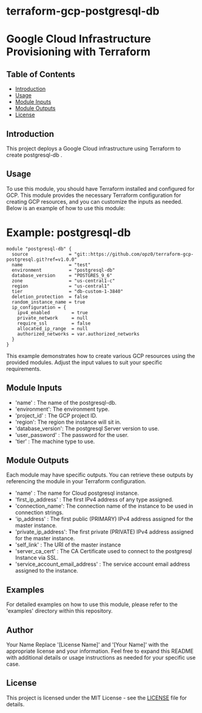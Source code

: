 # terraform-gcp-postgresql-db
# Google Cloud Infrastructure Provisioning with Terraform
## Table of Contents

- [Introduction](#introduction)
- [Usage](#usage)
- [Module Inputs](#module-inputs)
- [Module Outputs](#module-outputs)
- [License](#license)

## Introduction
This project deploys a Google Cloud infrastructure using Terraform to create postgresql-db .
## Usage
To use this module, you should have Terraform installed and configured for GCP. This module provides the necessary Terraform configuration for creating GCP resources, and you can customize the inputs as needed. Below is an example of how to use this module:

# Example: postgresql-db

```hcl
module "postgresql-db" {
  source               = "git::https://github.com/opz0/terraform-gcp-postgresql.git?ref=v1.0.0"
  name                 = "test"
  environment          = "postgresql-db"
  database_version     = "POSTGRES_9_6"
  zone                 = "us-central1-c"
  region               = "us-central1"
  tier                 = "db-custom-1-3840"
  deletion_protection  = false
  random_instance_name = true
  ip_configuration = {
    ipv4_enabled        = true
    private_network     = null
    require_ssl         = false
    allocated_ip_range  = null
    authorized_networks = var.authorized_networks
  }
}
```
This example demonstrates how to create various GCP resources using the provided modules. Adjust the input values to suit your specific requirements.

## Module Inputs

- 'name'  : The name of the postgresql-db.
- 'environment': The environment type.
- 'project_id' : The GCP project ID.
- 'region': The region the instance will sit in.
- 'database_version': The  postgresql Server version to use.
- 'user_password' : The password for the user.
- 'tier' :  The machine type to use.

## Module Outputs
Each module may have specific outputs. You can retrieve these outputs by referencing the module in your Terraform configuration.

- 'name' : The name for Cloud postgresql instance.
- 'first_ip_address' : The first IPv4 address of any type assigned.
- 'connection_name': The connection name of the instance to be used in connection strings.
- 'ip_address' : The first public (PRIMARY) IPv4 address assigned for the master instance.
- 'private_ip_address': The first private (PRIVATE) IPv4 address assigned for the master instance.
- 'self_link' : The URI of the master instance
- 'server_ca_cert' : The CA Certificate used to connect to the postgresql Instance via SSL.
- 'service_account_email_address' : The service account email address assigned to the instance.

## Examples
For detailed examples on how to use this module, please refer to the 'examples' directory within this repository.

## Author
Your Name Replace '[License Name]' and '[Your Name]' with the appropriate license and your information. Feel free to expand this README with additional details or usage instructions as needed for your specific use case.

## License
This project is licensed under the MIT License - see the [LICENSE](https://github.com/opz0/terraform-gcp-postgresql/blob/readme/LICENSE) file for details.
